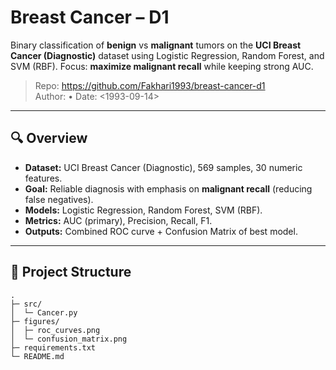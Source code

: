 # Breast Cancer – D1

Binary classification of **benign** vs **malignant** tumors on the **UCI Breast Cancer (Diagnostic)** dataset using Logistic Regression, Random Forest, and SVM (RBF).
Focus: **maximize malignant recall** while keeping strong AUC.

> Repo: https://github.com/Fakhari1993/breast-cancer-d1  
> Author: <YOUR Mahdieh Fakhari> • Date: <1993-09-14>

---

## 🔍 Overview
- **Dataset:** UCI Breast Cancer (Diagnostic), 569 samples, 30 numeric features.
- **Goal:** Reliable diagnosis with emphasis on **malignant recall** (reducing false negatives).
- **Models:** Logistic Regression, Random Forest, SVM (RBF).
- **Metrics:** AUC (primary), Precision, Recall, F1.
- **Outputs:** Combined ROC curve + Confusion Matrix of best model.

---

## 🧱 Project Structure
```
.
├─ src/
│  └─ Cancer.py
├─ figures/
│  ├─ roc_curves.png
│  └─ confusion_matrix.png
├─ requirements.txt
└─ README.md
